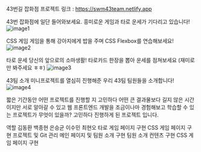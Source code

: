 43번길 잡화점
프로젝트 링크 : https://swm43team.netlify.app

43번 잡화점에 일단 들어와보세요.
흥미로운 게임과 타로 운세가 기다리고 있습니다!
![image1](https://user-images.githubusercontent.com/81180977/166450298-c858678b-2977-4e91-8a64-777d4f329621.png)

CSS 게임
게임을 통해 강아지에게 밥을 주며 CSS Flexbox를 연습해보세요!
![image2](https://user-images.githubusercontent.com/81180977/166450301-e0b9fd40-6c54-4c4a-a4db-d1a647a746b6.png)

타로 운세
당신의 앞으로의 소마생활! 타로카드 한장을 뽑아 운세를 점쳐보세요
(재미로만 봐주세요 ㅎㅎ)
![image3](https://user-images.githubusercontent.com/81180977/166450305-efb5df26-7b79-491e-a335-ba10b14714ee.png)


43팀 소개
미니프로젝트를 열심히 진행해준 우리 43팀 팀원들을 소개합니다!
![image4](https://user-images.githubusercontent.com/81180977/166450309-8d30451b-8769-4afc-8628-d59080ef5927.png)


짧은 기간동안 어떤 프로젝트를 진행할 지 고민하다 어떤 큰 결과물보다 길지 않은 시간이지만 서로 알아갈 수 있고 웹 프론트엔드 개발을 조금이나마 경험해보고 학습할 수 있는 프로젝트가 무엇이 있을까? 고민하다 진행하게 된 프로젝트 입니다.

역할
김동환	백종현	은승균	이수민	최현오
타로 게임 페이지 구현	CSS 게임 페이지 구현	프로젝트 및 Git 관리
메인 페이지 및 팀원 소개 구현	팀원 소개 컨텐츠 구현	CSS 게임 페이지 구현
